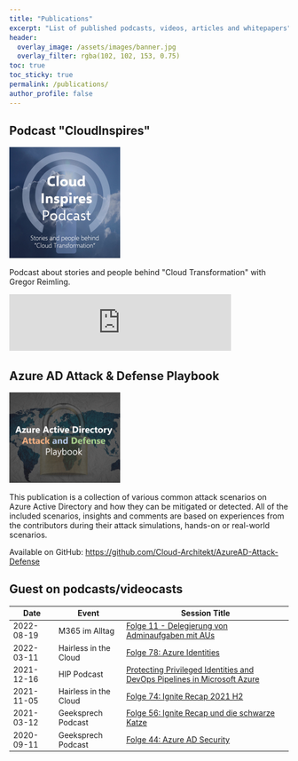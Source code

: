 ```yaml
---
title: "Publications"
excerpt: "List of published podcasts, videos, articles and whitepapers"
header:
  overlay_image: /assets/images/banner.jpg
  overlay_filter: rgba(102, 102, 153, 0.75)
toc: true
toc_sticky: true  
permalink: /publications/
author_profile: false
---
```


## Podcast "CloudInspires"
<img src="/assets/images/cloudinspires_logo_quad.jpg" style="width:200px;"/>

Podcast about stories and people behind "Cloud Transformation" with Gregor Reimling.

<iframe src="https://anchor.fm/cloudinspires/embed" height="102px" width="400px" frameborder="0" scrolling="no"></iframe>

## Azure AD Attack & Defense Playbook
<img src="/assets/images/aadplaybook_logo_quad.png" style="width:200px;"/>

This publication is a collection of various common attack scenarios on Azure Active Directory and how they can be mitigated or detected. All of the included scenarios, insights and comments are based on experiences from the contributors during their attack simulations, hands-on or real-world scenarios.

Available on GitHub:
https://github.com/Cloud-Architekt/AzureAD-Attack-Defense

## Guest on podcasts/videocasts

| Date        | Event                       | Session Title                                                |
|-------------|-----------------------------|--------------------------------------------------------------|
| 2022-08-19  | M365 im Alltag              | [Folge 11 - Delegierung von Adminaufgaben mit AUs](https://www.youtube.com/watch?v=v1GmlzIi_-Y)      |
| 2022-03-11  | Hairless in the Cloud       | [Folge 78: Azure Identities](https://hairlessinthecloud.com/post/078-azureidentitiesmitthomasnaunheim/)      |
| 2021-12-16  | HIP Podcast                 | [Protecting Privileged Identities and DevOps Pipelines in Microsoft Azure](https://hipconf.libsyn.com/protecting-privileged-identities-and-devops-pipelines-in-microsoft-azure-with-thomas-naunheim)              |
| 2021-11-05  | Hairless in the Cloud       | [Folge 74: Ignite Recap 2021 H2](https://hairlessinthecloud.com/post/074-specialignite2021h2recap/)              |
| 2021-03-12  | Geeksprech Podcast          | [Folge 56: Ignite Recap und die schwarze Katze](https://geeksprech.de/geeksprech-podcast-folge-56-ignite-recap-und-die-schwarze-katze/)              |
| 2020-09-11  | Geeksprech Podcast          | [Folge 44: Azure AD Security](https://geeksprech.de/geeksprech-podcast-folge-44-azure-ad-security/)
